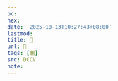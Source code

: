 ```yaml
---
bc:
hex:
date: '2025-10-13T10:27:43+08:00'
lastmod:
title: 􄀵
url: 􄀵
tags: [劆]
src: DCCV
note:
---
```

